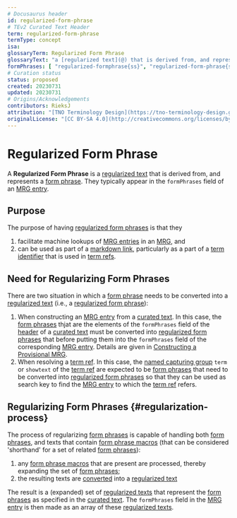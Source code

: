 ```yaml
---
# Docusaurus header
id: regularized-form-phrase
# TEv2 Curated Text Header
term: regularized-form-phrase
termType: concept
isa:
glossaryTerm: Regularized Form Phrase
glossaryText: "a [regularized text](@) that is derived from, and represents a [form phrase](@). They typically appear in the `formPhrases` field of an [MRG entry](@)."
formPhrases: [ "regularized-formphrase{ss}", "regularized-form-phrase{ss}" ]
# Curation status
status: proposed
created: 20230731
updated: 20230731
# Origins/Acknowledgements
contributors: RieksJ
attribution: "[TNO Terminology Design](https://tno-terminology-design.github.io/tev2-specifications/docs)"
originalLicense: "[CC BY-SA 4.0](http://creativecommons.org/licenses/by-sa/4.0/?ref=chooser-v1)"
---
```


# Regularized Form Phrase

A **Regularized Form Phrase** is a [regularized text](@) that is derived from, and represents a [form phrase](@). They typically appear in the `formPhrases` field of an [MRG entry](@).

## Purpose

The purpose of having [regularized form phrases](@) is that they

1. facilitate machine lookups of [MRG entries](@) in an [MRG](@), and
2. can be used as part of a [markdown link](https://www.markdownguide.org/basic-syntax/#links), particularly as a part of a [term identifier](@) that is used in [term refs](@).

## Need for Regularizing Form Phrases

There are two situation in which a [form phrase](@) needs to be converted into a [regularized text](@) (i.e., a [regularized form phrase](@)):

1. When constructing an [MRG entry](@) from a [curated text](@). In this case, the [form phrases](@) thjat are the elements of the `formPhrases` field of the [header](@) of a [curated text](@) must be converted into [regularized form phrases](@) that before putting them into the `formPhrases` field of the corresponding [MRG entry](@). Details are given in [Constructing a Provisional MRG](/docs/40-specs/tools/mrgt#constructing-provisional-mrg).
2. When resolving a [term ref](@). In this case, the [named capturing group](@) `term` or `showtext` of the [term ref](@) are expected to be [form phrases](@) that need to be converted into [regularized form phrases](@) so that they can be used as search key to find the [MRG entry](@) to which the [term ref](@) refers.

## Regularizing Form Phrases {#regularization-process}

The process of regularizing [form phrases](@) is capable of handling both [form phrases](@), and texts that contain [form phrase macros](@) (that can be considered 'shorthand' for a set of related [form phrases](@)):

1. any [form phrase macros](@) that are present are processed, thereby expanding the set of [form phrases](@);
2. the resulting texts are [converted](regularized-text#regularization-process@) into a [regularized text](@)

The result is a (expanded) set of [regularized texts](@) that represent the [form phrases](@) as specified in the [curated text](@). The `formPhrases` field in the [MRG entry](@) is then made as an array of these [regularized texts](@).

